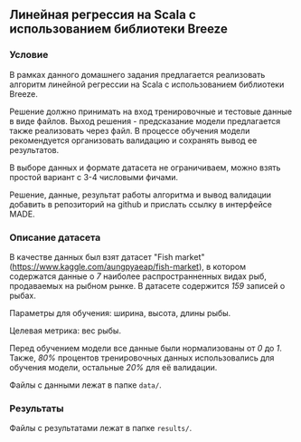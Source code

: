 ## Линейная регрессия на Scala с использованием библиотеки Breeze

### Условие
В рамках данного домашнего задания предлагается реализовать алгоритм линейной регрессии на Scala с использованием библиотеки Breeze.

Решение должно принимать на вход тренировочные и тестовые данные в виде файлов. 
Выход решения - предсказание модели предлагается также реализовать через файл. 
В процессе обучения модели рекомендуется организовать валидацию и сохранять вывод ее результатов.

В выборе данных и формате датасета не ограничиваем, можно взять простой вариант с 3-4 числовыми фичами.

Решение, данные, результат работы алгоритма и вывод валидации добавить в репозиторий на github и прислать ссылку в интерфейсе MADE.

### Описание датасета
В качестве данных был взят датасет "Fish market" (https://www.kaggle.com/aungpyaeap/fish-market), 
в котором содержатся данные о _7_ наиболее распространненных видах рыб, продаваемых на рыбном рынке.
В датасете содержится _159_ записей о рыбах.

Параметры для обучения: ширина, высота, длины рыбы.

Целевая метрика: вес рыбы.

Перед обучением модели все данные были нормализованы от _0_ до _1_.
Также, _80%_ процентов тренировочных данных использовались для обучения модели, остальные _20%_ для её валидации.

Файлы с данными лежат в папке ```data/```.

### Результаты

Файлы с результатами лежат в папке ```results/```.
